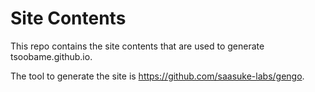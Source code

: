 # Site Contents

This repo contains the site contents that are used to generate tsoobame.github.io.

The tool to generate the site is https://github.com/saasuke-labs/gengo.